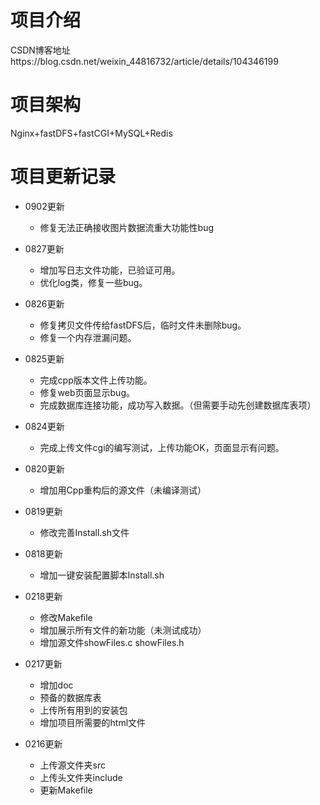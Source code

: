# 项目介绍 
CSDN博客地址https://blog.csdn.net/weixin_44816732/article/details/104346199

# 项目架构
Nginx+fastDFS+fastCGI+MySQL+Redis

# 项目更新记录
- 0902更新
  - 修复无法正确接收图片数据流重大功能性bug

- 0827更新
  - 增加写日志文件功能，已验证可用。
  - 优化log类，修复一些bug。

- 0826更新
  - 修复拷贝文件传给fastDFS后，临时文件未删除bug。
  - 修复一个内存泄漏问题。

- 0825更新
  - 完成cpp版本文件上传功能。
  - 修复web页面显示bug。
  - 完成数据库连接功能，成功写入数据。（但需要手动先创建数据库表项）

- 0824更新
  - 完成上传文件cgi的编写测试，上传功能OK，页面显示有问题。

- 0820更新
  - 增加用Cpp重构后的源文件（未编译测试）
  
- 0819更新
  - 修改完善Install.sh文件

- 0818更新
  - 增加一键安装配置脚本Install.sh

- 0218更新
  - 修改Makefile
  - 增加展示所有文件的新功能（未测试成功）
  - 增加源文件showFiles.c showFiles.h

- 0217更新
  - 增加doc 
  - 预备的数据库表
  - 上传所有用到的安装包
  - 增加项目所需要的html文件

- 0216更新
  - 上传源文件夹src
  - 上传头文件夹include
  - 更新Makefile

